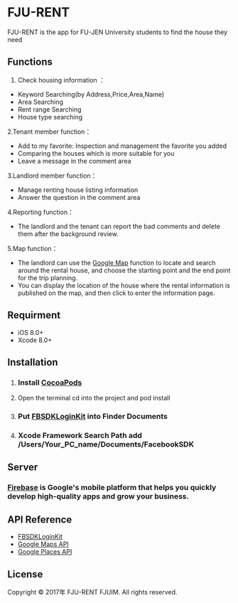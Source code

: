 # FJU-RENT
 FJU-RENT is the app for FU-JEN University students to find the house they need
## Functions

1. Check housing information ：
* Keyword Searching(by Address,Price,Area,Name)
* Area Searching
* Rent range Searching
* House type searching 

2.Tenant member function：
* Add to my favorite: Inspection and management the favorite you added
* Comparing the houses which is more suitable for you
* Leave a message in the comment area

3.Landlord member function：
* Manage renting house listing information 
* Answer the question in the comment area

4.Reporting function：
* The landlord and the tenant can report the bad comments and delete them after the background review.

5.Map function：
* The landlord can use the [Google Map](https://en.wikipedia.org/wiki/Google_Maps) function to locate and search around the rental house, and choose the starting point and the end point for the trip planning.
* You can display the location of the house where the rental information is published on the map, and then click to enter the information page.

## Requirment
*   iOS 8.0+
*   Xcode 8.0+
## Installation
1. ### Install [CocoaPods](https://cocoapods.org/)

2. Open the terminal cd into the project and pod install

3. ### Put [FBSDKLoginKit](https://developers.facebook.com/docs/ios/) into Finder Documents

4. ### Xcode Framework Search Path add /Users/Your_PC_name/Documents/FacebookSDK

## Server
  ### [Firebase](https://firebase.google.com/) is Google's mobile platform that helps you quickly develop high-quality apps and grow your business.

## API Reference
* [FBSDKLoginKit](https://developers.facebook.com/docs/ios/) 
* [Google Maps API](https://developers.google.com/maps/?hl=zh-tw)
* [Google Places API](https://developers.google.com/places/?hl=zh-tw)

## License
Copyright © 2017年 FJU-RENT FJUIM. All rights reserved.
